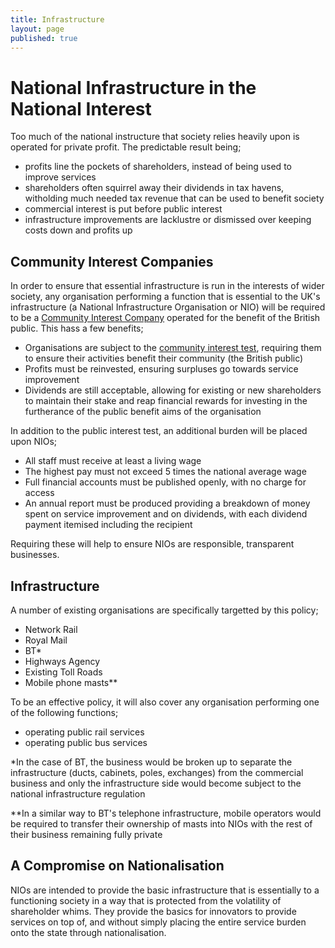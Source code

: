 ```yaml
---
title: Infrastructure
layout: page
published: true
---
```


# National Infrastructure in the National Interest
Too much of the national instructure that society relies heavily upon is operated for private profit. The predictable result being;
* profits line the pockets of shareholders, instead of being used to improve services
* shareholders often squirrel away their dividends in tax havens, witholding much needed tax revenue that can be used to benefit society
* commercial interest is put before public interest
* infrastructure improvements are lacklustre or dismissed over keeping costs down and profits up

## Community Interest Companies

In order to ensure that essential infrastructure is run in the interests of wider society, any organisation performing a function that is essential to the UK's infrastructure (a National Infrastructure Organisation or NIO) will be required to be a [Community Interest Company](https://en.wikipedia.org/wiki/Community_interest_company) operated for the benefit of the British public. This hass a few benefits;
* Organisations are subject to the [community interest test](https://www.gov.uk/government/uploads/system/uploads/attachment_data/file/211744/13-781-community-interest-companies-guidance-chapter-4-creating-a-cic.pdf), requiring them to ensure their activities benefit their community (the British public)
* Profits must be reinvested, ensuring surpluses go towards service improvement
* Dividends are still acceptable, allowing for existing or new shareholders to maintain their stake and reap financial rewards for investing in the furtherance of the public benefit aims of the organisation

In addition to the public interest test, an additional burden will be placed upon NIOs;
* All staff must receive at least a living wage
* The highest pay must not exceed 5 times the national average wage
* Full financial accounts must be published openly, with no charge for access
* An annual report must be produced providing a breakdown of money spent on service improvement and on dividends, with each dividend payment itemised including the recipient

Requiring these will help to ensure NIOs are responsible, transparent businesses.

## Infrastructure

A number of existing organisations are specifically targetted by this policy;
* Network Rail
* Royal Mail
* BT*
* Highways Agency
* Existing Toll Roads
* Mobile phone masts**

To be an effective policy, it will also cover any organisation performing one of the following functions;
* operating public rail services
* operating public bus services

*In the case of BT, the business would be broken up to separate the infrastructure (ducts, cabinets, poles, exchanges) from the commercial business and only the infrastructure side would become subject to the national infrastructure regulation

**In a similar way to BT's telephone infrastructure, mobile operators would be required to transfer their ownership of masts into NIOs with the rest of their business remaining fully private

## A Compromise on Nationalisation
NIOs are intended to provide the basic infrastructure that is essentially to a functioning society in a way that is protected from the volatility of shareholder whims. They provide the basics for innovators to provide services on top of, and without simply placing the entire service burden onto the state through nationalisation.
